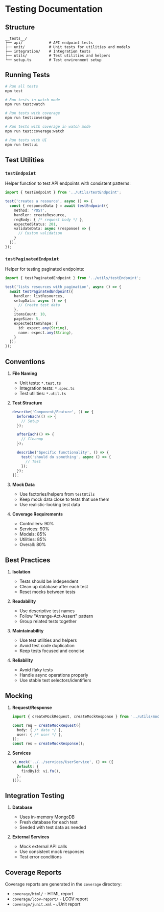 # Testing Documentation

## Structure
```
__tests__/
├── api/            # API endpoint tests
├── unit/           # Unit tests for utilities and models
├── integration/    # Integration tests
├── utils/          # Test utilities and helpers
└── setup.ts        # Test environment setup
```

## Running Tests

```bash
# Run all tests
npm test

# Run tests in watch mode
npm run test:watch

# Run tests with coverage
npm run test:coverage

# Run tests with coverage in watch mode
npm run test:coverage:watch

# Run tests with UI
npm run test:ui
```

## Test Utilities

### `testEndpoint`
Helper function to test API endpoints with consistent patterns:

```typescript
import { testEndpoint } from '../utils/testEndpoint';

test('creates a resource', async () => {
  const { responseData } = await testEndpoint({
    method: 'POST',
    handler: createResource,
    reqBody: { /* request body */ },
    expectedStatus: 201,
    validateData: async (response) => {
      // Custom validation
    }
  });
});
```

### `testPaginatedEndpoint`
Helper for testing paginated endpoints:

```typescript
import { testPaginatedEndpoint } from '../utils/testEndpoint';

test('lists resources with pagination', async () => {
  await testPaginatedEndpoint({
    handler: listResources,
    setupData: async () => {
      // Create test data
    },
    itemsCount: 10,
    pageSize: 5,
    expectedItemShape: {
      id: expect.any(String),
      name: expect.any(String),
    }
  });
});
```

## Conventions

1. **File Naming**
   - Unit tests: `*.test.ts`
   - Integration tests: `*.spec.ts`
   - Test utilities: `*.util.ts`

2. **Test Structure**
   ```typescript
   describe('Component/Feature', () => {
     beforeEach(() => {
       // Setup
     });

     afterEach(() => {
       // Cleanup
     });

     describe('Specific functionality', () => {
       test('should do something', async () => {
         // Test
       });
     });
   });
   ```

3. **Mock Data**
   - Use factories/helpers from `testUtils`
   - Keep mock data close to tests that use them
   - Use realistic-looking test data

4. **Coverage Requirements**
   - Controllers: 90%
   - Services: 90%
   - Models: 85%
   - Utilities: 85%
   - Overall: 80%

## Best Practices

1. **Isolation**
   - Tests should be independent
   - Clean up database after each test
   - Reset mocks between tests

2. **Readability**
   - Use descriptive test names
   - Follow "Arrange-Act-Assert" pattern
   - Group related tests together

3. **Maintainability**
   - Use test utilities and helpers
   - Avoid test code duplication
   - Keep tests focused and concise

4. **Reliability**
   - Avoid flaky tests
   - Handle async operations properly
   - Use stable test selectors/identifiers

## Mocking

1. **Request/Response**
   ```typescript
   import { createMockRequest, createMockResponse } from '../utils/mockRequest';

   const req = createMockRequest({
     body: { /* data */ },
     user: { /* user */ },
   });
   const res = createMockResponse();
   ```

2. **Services**
   ```typescript
   vi.mock('../../services/UserService', () => ({
     default: {
       findById: vi.fn(),
     },
   }));
   ```

## Integration Testing

1. **Database**
   - Uses in-memory MongoDB
   - Fresh database for each test
   - Seeded with test data as needed

2. **External Services**
   - Mock external API calls
   - Use consistent mock responses
   - Test error conditions

## Coverage Reports

Coverage reports are generated in the `coverage` directory:
- `coverage/html/` - HTML report
- `coverage/lcov-report/` - LCOV report
- `coverage/junit.xml` - JUnit report